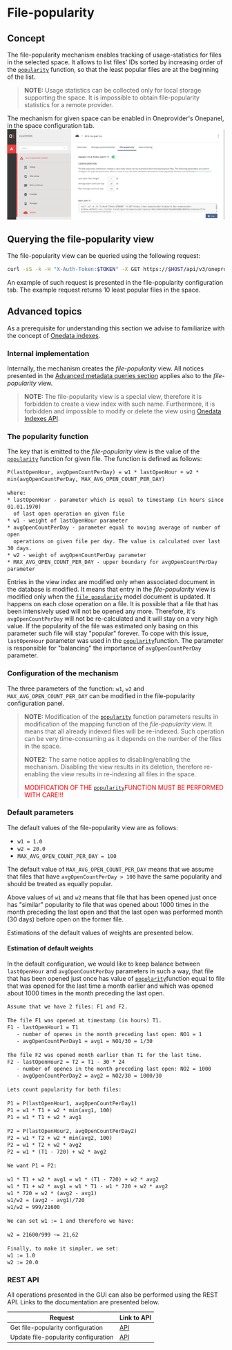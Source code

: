 # File-popularity

<!-- toc -->

## Concept

The file-popularity mechanism enables tracking of usage-statistics for files in the 
selected space. It allows to list files' IDs sorted by increasing order of the 
[`popularity`](#the-popularity-function) function, so that the least popular files
are at the beginning of the list.

>**NOTE:** Usage statistics can be collected only for local storage supporting the space. 
> It is impossible to obtain file-popularity statistics for a remote provider.

The mechanism for given space can be enabled in Oneprovider's Onepanel, in the space
configuration tab.
![](../img/admin/op_panel_file_popularity.png)

## Querying the file-popularity view

The file-popularity view can be queried using the following request:
```bash
curl -sS -k -H "X-Auth-Token:$TOKEN" -X GET https://$HOST/api/v3/oneprovider/spaces/$SPACE_ID/indexes/file-popularity/query
```
An example of such request is presented in the file-popularity configuration tab.
The example request returns 10 least popular files in the space.

## Advanced topics

As a prerequisite for understanding this section we advise to familiarize with 
the concept of [Onedata indexes](../using_onedata/metadata.md#advanced-metadata-queries).

### Internal implementation

Internally, the mechanism creates the *file-popularity* view. All notices presented in the 
[Advanced metadata queries section](../using_onedata/metadata.md#advanced-metadata-queries)
applies also to the *file-popularity* view.
>**NOTE:** The file-popularity view is a special view, therefore it is forbidden to create 
> a view index with such name. Furthermore, it is forbidden and impossible to 
> modify or delete the view using 
>[Onedata Indexes API](../using_onedata/metadata.md#advanced-metadata-queries).

### The popularity function
The key that is emitted to the *file-popularity* view is the value of the
[`popularity`](#the-popularity-function) function for given file.
The function is defined as follows:

```
P(lastOpenHour, avgOpenCountPerDay) = w1 * lastOpenHour + w2 * min(avgOpenCountPerDay, MAX_AVG_OPEN_COUNT_PER_DAY)

where:
* lastOpenHour - parameter which is equal to timestamp (in hours since 01.01.1970)
  of last open operation on given file
* w1 - weight of lastOpenHour parameter
* avgOpenCountPerDay - parameter equal to moving average of number of open
  operations on given file per day. The value is calculated over last 30 days.
* w2 - weight of avgOpenCountPerDay parameter
* MAX_AVG_OPEN_COUNT_PER_DAY - upper boundary for avgOpenCountPerDay parameter
```

Entries in the view index are modified only when associated document
in the database is modified. It means that entry in the *file-popularity* view
is modified only when the 
[`file_popularity`](../using_onedata/metadata.md#file-popularity-model) model
document is updated. It happens on each close operation on a file.
It is possible that a file that has been intensively used will not be opened any more. 
Therefore, it's `avgOpenCountPerDay` will not be re-calculated and it will stay
on a very high value. If the popularity of the file was estimated only basing on
this parameter such file will stay "popular" forever. To cope with this issue, 
`lastOpenHour` parameter was used in the [`popularity`](#the-popularity-function)function.
The parameter is responsible for "balancing" the importance of `avgOpenCountPerDay` parameter.


### Configuration of the mechanism

The three parameters of the function: `w1`, `w2` and `MAX_AVG_OPEN_COUNT_PER_DAY`
can be modified in the file-popularity configuration panel.

>**NOTE:** Modification of the [`popularity`](#the-popularity-function) 
function parameters results in modification of the mapping function of the
*file-popularity* view. It means that all already indexed files will be 
re-indexed. Such operation can be very time-consuming as it depends on the number 
of the files in the space.
>
>**NOTE2:** The same notice applies to disabling/enabling the mechanism. 
Disabling the view results in its deletion, therefore re-enabling the view
results in re-indexing all files in the space.
>
><span style="color:red">MODIFICATION OF THE [`popularity`](#the-popularity-function)FUNCTION MUST BE PERFORMED WITH CARE!!!</span>

### Default parameters

The default values of the file-popularity view are as follows:
* `w1 = 1.0`
* `w2 = 20.0`
* `MAX_AVG_OPEN_COUNT_PER_DAY = 100`

The default value of `MAX_AVG_OPEN_COUNT_PER_DAY` means that we assume that
files that have `avgOpenCountPerDay > 100` have the same popularity and should 
be treated as equally popular.
 
Above values of `w1` and `w2` means that file that has been opened just once
has "similar" popularity to file that was opened about 1000 times in the month
preceding the last open and that the last open was performed month (30 days) before
open on the former file.

Estimations of the default values of weights are presented below.

#### Estimation of default weights

In the default configuration, we would like to keep balance between `lastOpenHour` and
`avgOpenCountPerDay` parameters in such a way, that file that has been opened just once has
value of [`popularity`](#the-popularity-function)function equal to file that was 
opened for the last time a month earlier and
which was opened about 1000 times in the month preceding the last open. 

```
Assume that we have 2 files: F1 and F2.

The file F1 was opened at timestamp (in hours) T1.
F1 - lastOpenHour1 = T1
   - number of openes in the month preceding last open: NO1 = 1
   - avgOpenCountPerDay1 = avg1 = NO1/30 = 1/30
   
The file F2 was opened month earlier than T1 for the last time.
F2 - lastOpenHour2 = T2 = T1 - 30 * 24
   - number of openes in the month preceding last open: NO2 = 1000
   - avgOpenCountPerDay2 = avg2 = NO2/30 = 1000/30

Lets count popularity for both files:

P1 = P(lastOpenHour1, avgOpenCountPerDay1)
P1 = w1 * T1 + w2 * min(avg1, 100)
P1 = w1 * T1 + w2 * avg1

P2 = P(lastOpenHour2, avgOpenCountPerDay2)
P2 = w1 * T2 + w2 * min(avg2, 100)
P2 = w1 * T2 + w2 * avg2
P2 = w1 * (T1 - 720) + w2 * avg2

We want P1 = P2:

w1 * T1 + w2 * avg1 = w1 * (T1 - 720) + w2 * avg2
w1 * T1 + w2 * avg1 = w1 * T1 - w1 * 720 + w2 * avg2
w1 * 720 = w2 * (avg2 - avg1)
w1/w2 = (avg2 - avg1)/720
w1/w2 = 999/21600

We can set w1 := 1 and therefore we have:

w2 = 21600/999 ~= 21,62

Finally, to make it simpler, we set:
w1 := 1.0
w2 := 20.0
```

### REST API

All operations presented in the GUI can also be performed using the REST API.
Links to the documentation are presented below.

| Request                             | Link to API |
|-------------------------------------|-------------|
| Get file-popularity configuration   | [API](https://onedata.org/#/home/api/latest/onepanel?anchor=operation/get_file_popularity_configuration)|        
| Update file-popularity configuration| [API](https://onedata.org/#/home/api/latest/onepanel?anchor=operation/configure_file_popularity)|        